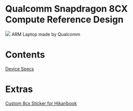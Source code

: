 # Qualcomm Snapdragon 8CX Compute Reference Design

<img src="https://github.com/daviiid99/Qualcomm-Reference-Design-sc8180x/blob/main/Laptop.jpg">
ARM Laptop made by Qualcomm

# Contents
<a href="https://github.com/daviiid99/Qualcomm-Reference-Design-sc8180x/wiki/Qualcomm-Reference-Design-sc8180x-(Specs)">Device Specs</a><br/>

# Extras
<a href="https://github.com/daviiid99/Qualcomm-Snapdragon-8CX-Compute-Reference-Design/blob/main/logo.png">Custom 8cx Sticker for Hikaribook</a>  
